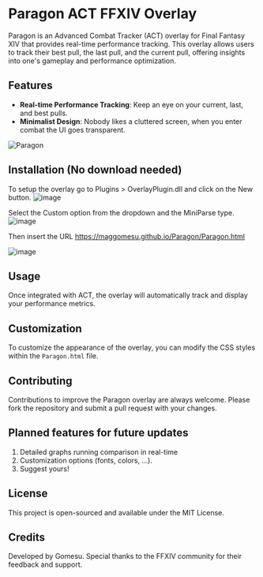 # Paragon ACT FFXIV Overlay

Paragon is an Advanced Combat Tracker (ACT) overlay for Final Fantasy XIV that provides real-time performance tracking. This overlay allows users to track their best pull, the last pull, and the current pull, offering insights into one's gameplay and performance optimization.

## Features

- **Real-time Performance Tracking**: Keep an eye on your current, last, and best pulls.
- **Minimalist Design**: Nobody likes a cluttered screen, when you enter combat the UI goes transparent.

![Paragon](https://github.com/MagGomesu/Paragon/assets/143295113/a4af5228-e329-47e2-9d8e-7a85ec1a987b)



## Installation (No download needed)

To setup the overlay go to Plugins > OverlayPlugin.dll and click on the New button.
![image](https://github.com/MagGomesu/Paragon/assets/143295113/d398cced-1dd8-43a7-8650-d06365e13768)

Select the Custom option from the dropdown and the MiniParse type.
![image](https://github.com/MagGomesu/Paragon/assets/143295113/2cd20ff0-f3d9-49a9-8261-f5ed30a7881f)

Then insert the URL https://maggomesu.github.io/Paragon/Paragon.html

![image](https://github.com/MagGomesu/Paragon/assets/143295113/2fa889fc-a4fb-4283-97fb-971ac93e7c14)


## Usage

Once integrated with ACT, the overlay will automatically track and display your performance metrics.

## Customization

To customize the appearance of the overlay, you can modify the CSS styles within the `Paragon.html` file.

## Contributing

Contributions to improve the Paragon overlay are always welcome. Please fork the repository and submit a pull request with your changes.

## Planned features for future updates
1. Detailed graphs running comparison in real-time
2. Customization options (fonts, colors, ...).
3. Suggest yours!


## License

This project is open-sourced and available under the MIT License.

## Credits

Developed by Gomesu. Special thanks to the FFXIV community for their feedback and support.

